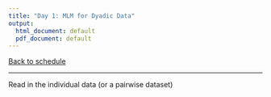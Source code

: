 ```yaml
---
title: "Day 1: MLM for Dyadic Data"
output:
  html_document: default
  pdf_document: default
---
```



[Back to schedule](schedule.html)

***

Read in the individual data (or a pairwise dataset) 







